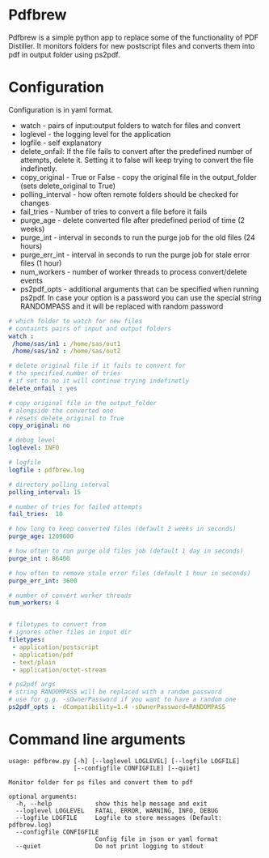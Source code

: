 # Pdfbrew
Pdfbrew is a simple python app to replace some of the functionality of PDF Distiller. It monitors folders for new postscript files and converts them into pdf in output folder using ps2pdf.

# Configuration
Configuration is in yaml format.
 * watch - pairs of input:output folders to watch for files and convert
 * loglevel - the logging level for the application
 * logfile - self explanatory
 * delete_onfail: If the file fails to convert after the predefined number of attempts, delete it. Setting it to false will keep trying to convert the file indefinetly.
 * copy_original - True or False - copy the original file in the output_folder (sets delete_original to True)
 * polling_interval - how often remote folders should be checked for changes
 * fail_tries - Number of tries to convert a file before it fails
 * purge_age - delete converted file after predefined period of time (2 weeks)
 * purge_int - interval in seconds to run the purge job for the old files (24 hours)
 * purge_err_int - interval in seconds to run the purge job for stale error files (1 hour)
 * num_workers - number of worker threads to process convert/delete events
 * ps2pdf_opts - additional arguments that can be specified when running ps2pdf. In case your option is a password
                 you can use the special string RANDOMPASS and it will be replaced with random password
 
 ```yaml
# which folder to watch for new files
# containts pairs of input and output folders
watch : 
  /home/sas/in1 : /home/sas/out1
  /home/sas/in2 : /home/sas/out2

# delete original file if it fails to convert for
# the specified number of tries
# if set to no it will continue trying indefinetly
delete_onfail : yes

# copy original file in the output_folder 
# alongside the converted one 
# resets delete_original to True
copy_original: no

# debug level 
loglevel: INFO

# logfile
logfile : pdfbrew.log

# directory polling interval
polling_interval: 15

# number of tries for failed attempts
fail_tries:  10

# how long to keep converted files (default 2 weeks in seconds)
purge_age: 1209600

# how often to run purge old files job (default 1 day in seconds) 
purge_int : 86400

# how often to remove stale error files (default 1 hour in seconds)
purge_err_int: 3600

# number of convert worker threads
num_workers: 4


# filetypes to convert from
# ignores other files in input dir
filetypes: 
  - application/postscript
  - application/pdf
  - text/plain
  - application/octet-stream

# ps2pdf args 
# string RANDOMPASS will be replaced with a random password
# use for g.g. -sOwnerPassword if you want to have a random one
ps2pdf_opts : -dCompatibility=1.4 -sOwnerPassword=RANDOMPASS
```
# Command line arguments

```
usage: pdfbrew.py [-h] [--loglevel LOGLEVEL] [--logfile LOGFILE]
                  [--configfile CONFIGFILE] [--quiet]

Monitor folder for ps files and convert them to pdf

optional arguments:
  -h, --help            show this help message and exit
  --loglevel LOGLEVEL   FATAL, ERROR, WARNING, INFO, DEBUG
  --logfile LOGFILE     Logfile to store messages (Default: pdfbrew.log)
  --configfile CONFIGFILE
                        Config file in json or yaml format
  --quiet               Do not print logging to stdout
```
